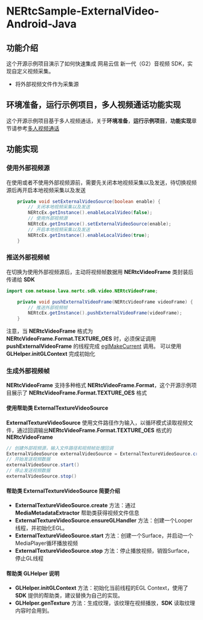 # NERtcSample-ExternalVideo-Android-Java

## 功能介绍

这个开源示例项目演示了如何快速集成 网易云信 新一代（G2）音视频 SDK，实现自定义视频采集。
- 将外部视频文件作为采集源

## 环境准备，运行示例项目，多人视频通话功能实现

这个开源示例项目基于多人视频通话，关于**环境准备**，**运行示例项目**，**功能实现**章节请参考[多人视频通话](https://github.com/netease-im/Basic-Video-Call/blob/master/Group-Video/NERtcSample-GroupVideoCall-Android-Java/README.md)

## 功能实现

### 使用外部视频源

在使用或者不使用外部视频源前，需要先关闭本地视频采集以及发送，待切换视频源后再开启本地视频采集以及发送

```java
    private void setExternalVideoSource(boolean enable) {
        // 关闭本地视频采集以及发送
        NERtcEx.getInstance().enableLocalVideo(false);
        // 使用外部视频源
        NERtcEx.getInstance().setExternalVideoSource(enable);
        // 开启本地视频采集以及发送
        NERtcEx.getInstance().enableLocalVideo(true);
    }
```

### 推送外部视频帧

在切换为使用外部视频源后，主动将视频帧数据用 **NERtcVideoFrame** 类封装后传递给 **SDK**

```java
import com.netease.lava.nertc.sdk.video.NERtcVideoFrame;

    private void pushExternalVideoFrame(NERtcVideoFrame videoFrame) {
        // 推送外部视频帧
        NERtcEx.getInstance().pushExternalVideoFrame(videoFrame);
    }
```

注意，当 **NERtcVideoFrame** 格式为 **NERtcVideoFrame.Format.TEXTURE_OES** 时，必须保证调用 **pushExternalVideoFrame** 的线程完成 [eglMakeCurrent](https://www.khronos.org/registry/EGL/sdk/docs/man/html/eglMakeCurrent.xhtml) 调用。
可以使用 **GLHelper.initGLContext** 完成初始化

### 生成外部视频帧

**NERtcVideoFrame** 支持多种格式 **NERtcVideoFrame.Format**，这个开源示例项目展示了 **NERtcVideoFrame.Format.TEXTURE_OES** 格式

#### 使用帮助类 **ExternalTextureVideoSource**

**ExternalTextureVideoSource** 使用文件路径作为输入，以循环模式读取视频文件，通过回调输出**NERtcVideoFrame.Format.TEXTURE_OES** 格式的 **NERtcVideoFrame**

```java
// 创建外部视频源，输入文件路径和视频帧处理回调
ExternalVideoSource externalVideoSource = ExternalTextureVideoSource.create(videoPath, this::pushExternalVideoFrame);
// 开始发送视频数据
externalVideoSource.start()
// 停止发送视频数据
externalVideoSource.stop()
```

#### 帮助类 **ExternalTextureVideoSource** 简要介绍

- **ExternalTextureVideoSource.create** 方法：通过 **MediaMetadataExtractor** 帮助类获得视频文件信息
- **ExternalTextureVideoSource.ensureGLHandler** 方法：创建一个Looper线程，并初始化EGL。
- **ExternalTextureVideoSource.start** 方法：创建一个Surface，并启动一个MediaPlayer循环播放视频
- **ExternalTextureVideoSource.stop** 方法：停止播放视频，销毁Surface，停止GL线程

#### 帮助类 **GLHelper** 说明
- **GLHelper.initGLContext** 方法：初始化当前线程的EGL Context，使用了 **SDK** 提供的帮助类，建议替换为自己的实现。
- **GLHelper.genTexture** 方法：生成纹理，该纹理在视频播放，**SDK** 读取纹理内容时会用到。





